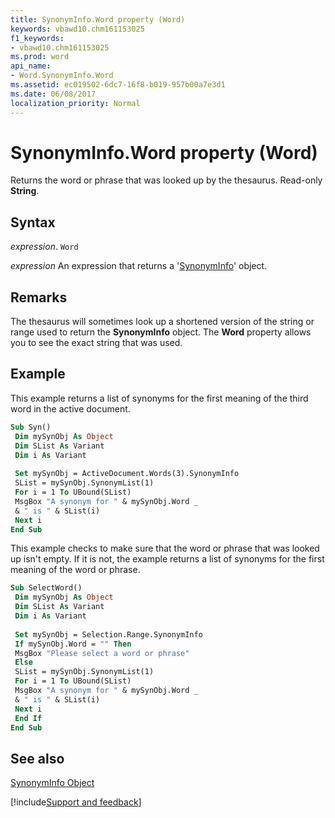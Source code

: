 ```yaml
---
title: SynonymInfo.Word property (Word)
keywords: vbawd10.chm161153025
f1_keywords:
- vbawd10.chm161153025
ms.prod: word
api_name:
- Word.SynonymInfo.Word
ms.assetid: ec019502-6dc7-16f8-b019-957b00a7e3d1
ms.date: 06/08/2017
localization_priority: Normal
---
```



# SynonymInfo.Word property (Word)

Returns the word or phrase that was looked up by the thesaurus. Read-only  **String**.


## Syntax

_expression_. `Word`

 _expression_ An expression that returns a '[SynonymInfo](Word.SynonymInfo.md)' object.


## Remarks

The thesaurus will sometimes look up a shortened version of the string or range used to return the  **SynonymInfo** object. The **Word** property allows you to see the exact string that was used.


## Example

This example returns a list of synonyms for the first meaning of the third word in the active document.


```vb
Sub Syn() 
 Dim mySynObj As Object 
 Dim SList As Variant 
 Dim i As Variant 
 
 Set mySynObj = ActiveDocument.Words(3).SynonymInfo 
 SList = mySynObj.SynonymList(1) 
 For i = 1 To UBound(SList) 
 MsgBox "A synonym for " & mySynObj.Word _ 
 & " is " & SList(i) 
 Next i 
End Sub
```

This example checks to make sure that the word or phrase that was looked up isn't empty. If it is not, the example returns a list of synonyms for the first meaning of the word or phrase.




```vb
Sub SelectWord() 
 Dim mySynObj As Object 
 Dim SList As Variant 
 Dim i As Variant 
 
 Set mySynObj = Selection.Range.SynonymInfo 
 If mySynObj.Word = "" Then 
 MsgBox "Please select a word or phrase" 
 Else 
 SList = mySynObj.SynonymList(1) 
 For i = 1 To UBound(SList) 
 MsgBox "A synonym for " & mySynObj.Word _ 
 & " is " & SList(i) 
 Next i 
 End If 
End Sub
```


## See also


[SynonymInfo Object](Word.SynonymInfo.md)

[!include[Support and feedback](~/includes/feedback-boilerplate.md)]